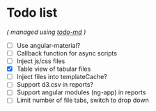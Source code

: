 # Todo list

_\( managed using [todo-md](https://github.com/Hypercubed/todo-md) \)_

- [ ] Use angular-material?
- [ ] Callback function for async scripts
- [ ] Inject js/css files
- [x] Table view of tabular files
- [ ] Inject files into templateCache?
- [ ] Support d3.csv in reports?
- [ ] Support angular modules (ng-app) in reports
- [ ] Limit number of file tabs, switch to drop down
